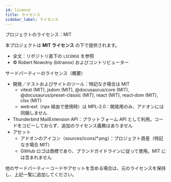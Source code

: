 ```yaml
---
id: licence
title: ライセンス
sidebar_label: ライセンス
---
```


プロジェクトのライセンス：MIT

本プロジェクトは **MIT ライセンス** の下で提供されます。

- 全文：リポジトリ直下の `LICENSE` を参照
- © Robert Nowotny (bitranox) およびコントリビューター

サードパーティーのライセンス（概要）

- 開発／テストおよびサイトのツール：特記なき場合は MIT
  - vitest (MIT), jsdom (MIT), @docusaurus/core (MIT), @docusaurus/preset-classic (MIT), react (MIT), react‑dom (MIT), clsx (MIT)
  - web‑ext（npx 経由で使用時）は MPL‑2.0：開発用のみ、アドオンには同梱しません
- Thunderbird MailExtension API：プラットフォーム API として利用。コードをコピーしておらず、追加のライセンス義務はありません
- アセット
  - アドオンのアイコン（sources/icons/\*.png）：プロジェクト資産（特記なき場合 MIT）
  - GitHub ロゴは商標であり、ブランドガイドラインに従って使用。MIT には含まれません

他のサードパーティーコードやアセットを含める場合は、元のライセンスを保持し、上記一覧に追加してください。
